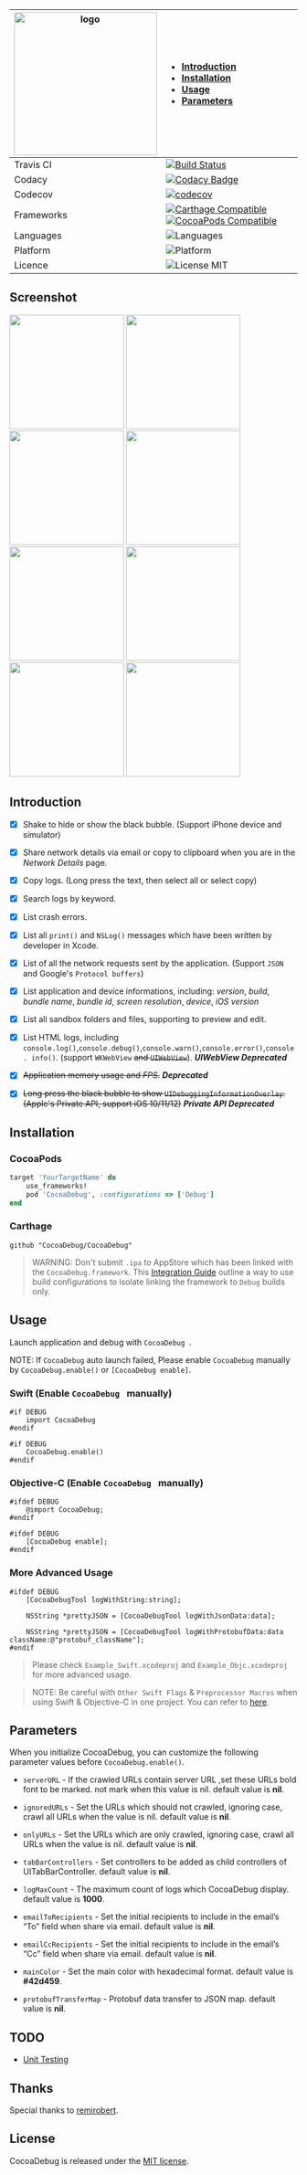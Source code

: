 | <img alt="logo" src="https://raw.githubusercontent.com/CocoaDebug/CocoaDebug/master/pic/logo.png" width="250"/> | <ul align="left"><li><a href="#introduction">Introduction</a><li><a href="#installation">Installation</a><li><a href="#usage">Usage</a><li><a href="#parameters">Parameters</a></ul> |
| -------------- | -------------- |
| Travis CI | [![Build Status](https://travis-ci.org/CocoaDebug/CocoaDebug.svg?branch=master)](https://travis-ci.org/CocoaDebug/CocoaDebug) |
| Codacy | [![Codacy Badge](https://api.codacy.com/project/badge/Grade/6aac8606d10f403a811cafdf870bb552)](https://www.codacy.com/app/CocoaDebug/CocoaDebug?utm_source=github.com&amp;utm_medium=referral&amp;utm_content=CocoaDebug/CocoaDebug&amp;utm_campaign=Badge_Grade) |
| Codecov | [![codecov](https://codecov.io/gh/CocoaDebug/CocoaDebug/branch/master/graph/badge.svg)](https://codecov.io/gh/CocoaDebug/CocoaDebug) |
| Frameworks | [![Carthage Compatible](https://img.shields.io/badge/Carthage-compatible-4BC51D.svg?style=flat)](https://github.com/Carthage/Carthage) [![CocoaPods Compatible](https://img.shields.io/cocoapods/v/CocoaDebug.svg)](https://img.shields.io/cocoapods/v/CocoaDebug.svg) |
| Languages | ![Languages](https://img.shields.io/badge/languages-Swift%20%7C%20ObjC-blue.svg) |
| Platform | ![Platform](https://img.shields.io/badge/platforms-iOS%208.0+-blue.svg) |
| Licence | <img src="https://img.shields.io/badge/license-MIT-blue.svg?style=flat" alt="License MIT"/> |

<span style="float:none" />

## Screenshot

<img src="https://raw.githubusercontent.com/CocoaDebug/CocoaDebug/master/pic/001.png" width="200">
<img src="https://raw.githubusercontent.com/CocoaDebug/CocoaDebug/master/pic/02.png" width="200">
<img src="https://raw.githubusercontent.com/CocoaDebug/CocoaDebug/master/pic/03.png" width="200">
<img src="https://raw.githubusercontent.com/CocoaDebug/CocoaDebug/master/pic/04.png" width="200">
<img src="https://raw.githubusercontent.com/CocoaDebug/CocoaDebug/master/pic/05.png" width="200">
<img src="https://raw.githubusercontent.com/CocoaDebug/CocoaDebug/master/pic/06.png" width="200">
<img src="https://raw.githubusercontent.com/CocoaDebug/CocoaDebug/master/pic/07.png" width="200">
<img src="https://raw.githubusercontent.com/CocoaDebug/CocoaDebug/master/pic/08.png" width="200">

## Introduction

- [x] Shake to hide or show the black bubble. (Support iPhone device and simulator)

- [x] Share network details via email or copy to clipboard when you are in the *Network Details* page.

- [x] Copy logs. (Long press the text, then select all or select copy)

- [x] Search logs by keyword.

- [x] List crash errors.

- [x] List all `print()` and `NSLog()` messages which have been written by developer in Xcode.

- [x] List of all the network requests sent by the application. (Support `JSON` and Google's `Protocol buffers`)

- [x] List application and device informations, including: *version*, *build*, *bundle name*, *bundle id*, *screen resolution*, *device*, *iOS version*

- [x] List all sandbox folders and files, supporting to preview and edit.

- [x] List HTML logs, including `console.log()`,`console.debug()`,`console.warn()`,`console.error()`,`console. info()`. (support `WKWebView` ~~and `UIWebView`~~). ***UIWebView Deprecated***

- [x] ~~Application memory usage and *FPS*.~~ ***Deprecated***

- [x] ~~Long press the black bubble to show `UIDebuggingInformationOverlay`. (Apple's Private API, support iOS 10/11/12)~~ ***Private API Deprecated***

## Installation

### CocoaPods

```ruby
target 'YourTargetName' do
    use_frameworks!
    pod 'CocoaDebug', :configurations => ['Debug']
end
```

### Carthage

```ogdl
github "CocoaDebug/CocoaDebug"
```

> WARNING: Don't submit `.ipa` to AppStore which has been linked with the `CocoaDebug.framework`. This [Integration Guide](https://github.com/CocoaDebug/CocoaDebug/wiki/Integration-Guide) outline a way to use build configurations to isolate linking the framework to `Debug` builds only.

## Usage

  Launch application and debug with `CocoaDebug `.
  
  NOTE: If `CocoaDebug` auto launch failed, Please enable `CocoaDebug` manually by `CocoaDebug.enable()` or `[CocoaDebug enable]`.

### Swift (Enable `CocoaDebug ` manually)
	
    #if DEBUG
        import CocoaDebug
    #endif
	
    #if DEBUG
        CocoaDebug.enable()
    #endif

### Objective-C (Enable `CocoaDebug ` manually)
	
    #ifdef DEBUG
        @import CocoaDebug;
    #endif
	
    #ifdef DEBUG
        [CocoaDebug enable];
    #endif

### More Advanced Usage

    #ifdef DEBUG
        [CocoaDebugTool logWithString:string];
        
        NSString *prettyJSON = [CocoaDebugTool logWithJsonData:data];
    
        NSString *prettyJSON = [CocoaDebugTool logWithProtobufData:data className:@"protobuf_className"];
    #endif

> Please check `Example_Swift.xcodeproj` and `Example_Objc.xcodeproj` for more advanced usage.

> NOTE: Be careful with `Other Swift Flags` & `Preprocessor Macros` when using Swift & Objective-C in one project. You can refer to [here](https://stackoverflow.com/questions/24111854/in-absence-of-preprocessor-macros-is-there-a-way-to-define-practical-scheme-spe).  

## Parameters

When you initialize CocoaDebug, you can customize the following parameter values before `CocoaDebug.enable()`.

- `serverURL` - If the crawled URLs contain server URL ,set these URLs bold font to be marked. not mark when this value is nil. default value is **nil**.

- `ignoredURLs` - Set the URLs which should not crawled, ignoring case, crawl all URLs when the value is nil. default value is **nil**.

- `onlyURLs` - Set the URLs which are only crawled, ignoring case, crawl all URLs when the value is nil. default value is **nil**.

- `tabBarControllers` - Set controllers to be added as child controllers of UITabBarController. default value is **nil**.

- `logMaxCount` - The maximum count of logs which CocoaDebug display. default value is **1000**.

- `emailToRecipients` - Set the initial recipients to include in the email’s “To” field when share via email. default value is **nil**.

- `emailCcRecipients` - Set the initial recipients to include in the email’s “Cc” field when share via email. default value is **nil**.

- `mainColor` - Set the main color with hexadecimal format. default value is **#42d459**.

- `protobufTransferMap` - Protobuf data transfer to JSON map. default value is **nil**.

## TODO

- [Unit Testing](https://codecov.io/gh/CocoaDebug/CocoaDebug)

## Thanks

Special thanks to [remirobert](https://github.com/remirobert).

## License

CocoaDebug is released under the [MIT license](https://github.com/CocoaDebug/CocoaDebug/blob/master/LICENSE).